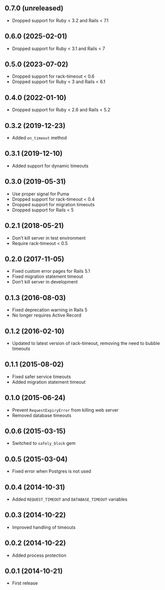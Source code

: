 ## 0.7.0 (unreleased)

- Dropped support for Ruby < 3.2 and Rails < 7.1

## 0.6.0 (2025-02-01)

- Dropped support for Ruby < 3.1 and Rails < 7

## 0.5.0 (2023-07-02)

- Dropped support for rack-timeout < 0.6
- Dropped support for Ruby < 3 and Rails < 6.1

## 0.4.0 (2022-01-10)

- Dropped support for Ruby < 2.6 and Rails < 5.2

## 0.3.2 (2019-12-23)

- Added `on_timeout` method

## 0.3.1 (2019-12-10)

- Added support for dynamic timeouts

## 0.3.0 (2019-05-31)

- Use proper signal for Puma
- Dropped support for rack-timeout < 0.4
- Dropped support for migration timeouts
- Dropped support for Rails < 5

## 0.2.1 (2018-05-21)

- Don’t kill server in test environment
- Require rack-timeout < 0.5

## 0.2.0 (2017-11-05)

- Fixed custom error pages for Rails 5.1
- Fixed migration statement timeout
- Don’t kill server in development

## 0.1.3 (2016-08-03)

- Fixed deprecation warning in Rails 5
- No longer requires Active Record

## 0.1.2 (2016-02-10)

- Updated to latest version of rack-timeout, removing the need to bubble timeouts

## 0.1.1 (2015-08-02)

- Fixed safer service timeouts
- Added migration statement timeout

## 0.1.0 (2015-06-24)

- Prevent `RequestExpiryError` from killing web server
- Removed database timeouts

## 0.0.6 (2015-03-15)

- Switched to `safely_block` gem

## 0.0.5 (2015-03-04)

- Fixed error when Postgres is not used

## 0.0.4 (2014-10-31)

- Added `REQUEST_TIMEOUT` and `DATABASE_TIMEOUT` variables

## 0.0.3 (2014-10-22)

- Improved handling of timeouts

## 0.0.2 (2014-10-22)

- Added process protection

## 0.0.1 (2014-10-21)

- First release

